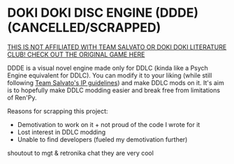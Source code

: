 # DOKI DOKI DISC ENGINE (DDDE) (CANCELLED/SCRAPPED)
[THIS IS NOT AFFILIATED WITH TEAM SALVATO OR DOKI DOKI LITERATURE CLUB!
CHECK OUT THE ORIGINAL GAME HERE](https://store.steampowered.com/app/1388880/Doki_Doki_Literature_Club_Plus/)

DDDE is a visual novel engine made only for DDLC (kinda like a Psych Engine equivalent for DDLC). You can modify it to your liking (while still following [Team Salvato's IP guidelines](https://teamsalvato.com/ip-guidelines)) and make DDLC mods on it. It's aim is to hopefully make DDLC modding easier and break free from limitations of Ren'Py.

Reasons for scrapping this project:
- Demotivation to work on it + not proud of the code I wrote for it
- Lost interest in DDLC modding
- Unable to find developers (fueled my demotivation further)
  
shoutout to mgt & retronika chat they are very cool
